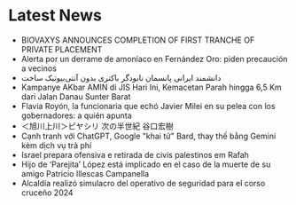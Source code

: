 # Latest News
-  BIOVAXYS ANNOUNCES COMPLETION OF FIRST TRANCHE OF PRIVATE PLACEMENT
-  Alerta por un derrame de amoníaco en Fernández Oro: piden precaución a vecinos
-  دانشمند ایرانی پانسمان نابودگر باکتری بدون آنتی‌بیوتیک ساخت
-  Kampanye AKbar AMIN di JIS Hari Ini, Kemacetan Parah hingga 6,5 Km dari Jalan Danau Sunter Barat
-  Flavia Royón, la funcionaria que echó Javier Milei en su pelea con los gobernadores: a quién apunta
-  ＜旭川上川＞ピヤシリ 次の半世紀 谷口宏樹
-  Cạnh tranh với ChatGPT, Google "khai tử" Bard, thay thế bằng Gemini kèm dịch vụ trả phí
-  Israel prepara ofensiva e retirada de civis palestinos em Rafah
-  Hijo de ‘Parejita’ López está implicado en el caso de la muerte de su amigo Patricio Illescas Campanella
-  Alcaldía realizó simulacro del operativo de seguridad para el corso cruceño 2024
